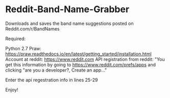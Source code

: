 # Reddit-Band-Name-Grabber
Downloads and saves the band name suggestions posted on Reddit.com/r/BandNames

Required:

Python 2.7
Praw: https://praw.readthedocs.io/en/latest/getting_started/installation.html
Account at reddit: https://www.reddit.com
API registration from reddit: "You get this information by going to 
https://www.reddit.com/prefs/apps and clicking "are you a developer?,
Create an app..."

Enter the api regestration info in lines 25-29

Enjoy!
